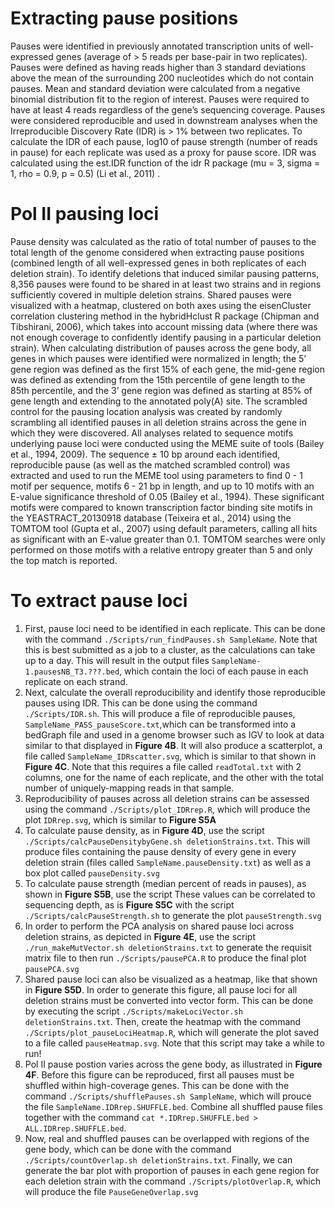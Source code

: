# Extracting pause positions
Pauses were identified in previously annotated transcription units of well-expressed genes (average of > 5 reads per base-pair in two replicates). Pauses were defined as having reads higher than 3 standard deviations above the mean of the surrounding 200 nucleotides which do not contain pauses. Mean and standard deviation were calculated from a negative binomial distribution fit to the region of interest. Pauses were required to have at least 4 reads regardless of the gene’s sequencing coverage. Pauses were considered reproducible and used in downstream analyses when the Irreproducible Discovery Rate (IDR) is > 1% between two replicates. To calculate the IDR of each pause, log10 of pause strength (number of reads in pause) for each replicate was used as a proxy for pause score. IDR was calculated using the est.IDR function of the idr R package (mu = 3, sigma = 1, rho = 0.9, p = 0.5) (Li et al., 2011) . 

# Pol II pausing loci
Pause density was calculated as the ratio of total number of pauses to the total length of the genome considered when extracting pause positions (combined length of all well-expressed genes in both replicates of each deletion strain). To identify deletions that induced similar pausing patterns, 8,356 pauses were found to be shared in at least two strains and in regions sufficiently covered in multiple deletion strains. Shared pauses were visualized with a heatmap, clustered on both axes using the eisenCluster correlation clustering method in the hybridHclust R package (Chipman and Tibshirani, 2006), which takes into account missing data (where there was not enough coverage to confidently identify pausing in a particular deletion strain). When calculating distribution of pauses across the gene body, all genes in which pauses were identified were normalized in length; the 5’ gene region was defined as the first 15% of each gene, the mid-gene region was defined as extending from the 15th percentile of gene length to the 85th percentile, and the 3’ gene region was defined as starting at 85% of gene length and extending to the annotated poly(A) site. The scrambled control for the pausing location analysis was created by randomly scrambling all identified pauses in all deletion strains across the gene in which they were discovered. All analyses related to sequence motifs underlying pause loci were conducted using the MEME suite of tools (Bailey et al., 1994, 2009).  The sequence ± 10 bp around each identified, reproducible pause (as well as the matched scrambled control) was extracted and used to run the MEME tool using parameters to find 0 - 1 motif per sequence, motifs 6 - 21 bp in length, and up to 10 motifs with an E-value significance threshold of 0.05 (Bailey et al., 1994). These significant motifs were compared to known transcription factor binding site motifs in the YEASTRACT_20130918 database (Teixeira et al., 2014) using the TOMTOM tool (Gupta et al., 2007) using default parameters, calling all hits as significant with an E-value greater than 0.1. TOMTOM searches were only performed on those motifs with a relative entropy greater than 5 and only the top match is reported.

# To extract pause loci
1. First, pause loci need to be identified in each replicate. This can be done with the command `./Scripts/run_findPauses.sh SampleName`. Note that this is best submitted as a job to a cluster, as the calculations can take up to a day. This will result in the output files `SampleName-1.pausesNB_T3.???.bed`, which contain the loci of each pause in each replicate on each strand.
2. Next, calculate the overall reproducibility and identify those reproducible pauses using IDR. This can be done using the command `./Scripts/IDR.sh`. This will produce a file of reproducible pauses, `SampleName_PASS_pauseScore.txt`,which can be transformed into a bedGraph file and used in a genome browser such as IGV to look at data similar to that displayed in **Figure 4B**. It will also produce a scatterplot, a file called `SampleName_IDRscatter.svg`, which is similar to that shown in **Figure 4C**. Note that this requires a file called `readTotal.txt` with 2 columns, one for the name of each replicate, and the other with the total number of uniquely-mapping reads in that sample. 
3. Reproducibility of pauses across all deletion strains can be assessed using the command `./Scripts/plot_IDRrep.R`, which will produce the plot `IDRrep.svg`, which is similar to **Figure S5A**
4. To calculate pause density, as in **Figure 4D**, use the script `./Scripts/calcPauseDensitybyGene.sh deletionStrains.txt`. This will produce files containing the pause density of every gene in every deletion strain (files called `SampleName.pauseDensity.txt`) as well as a box plot called `pauseDensity.svg`
5. To calculate pause strength (median percent of reads in pauses), as shown in **Figure S5B**, use the script
These values can be correlated to sequencing depth, as is **Figure S5C** with the script `./Scripts/calcPauseStrength.sh` to generate the plot `pauseStrength.svg`
6. In order to perform the PCA analysis on shared pause loci across deletion strains, as depicted in **Figure 4E**, use the script `./run_makeMutVector.sh deletionStrains.txt` to generate the requisit matrix file to then run `./Scripts/pausePCA.R` to produce the final plot `pausePCA.svg`
7. Shared pause loci can also be visualized as a heatmap, like that shown in **Figure S5D**. In order to generate this figure, all pause loci for all deletion strains must be converted into vector form. This can be done by executing the script `./Scripts/makeLociVector.sh deletionStrains.txt`. Then, create the heatmap with the command `./Scripts/plot_pauseLociHeatmap.R`, which will generate the plot saved to a file called `pauseHeatmap.svg`. Note that this script may take a while to run!
8. Pol II pause postion varies across the gene body, as illustrated in **Figure 4F**. Before this figure can be reproduced, first all pauses must be shuffled within high-coverage genes. This can be done with the command `./Scripts/shufflePauses.sh SampleName`, which will prouce the file `SampleName.IDRrep.SHUFFLE.bed`. Combine all shuffled pause files together with the command `cat *.IDRrep.SHUFFLE.bed > ALL.IDRrep.SHUFFLE.bed`.
9. Now, real and shuffled pauses can be overlapped with regions of the gene body, which can be done with the command `./Scripts/countOverlap.sh deletionStrains.txt`. Finally, we can generate the bar plot with proportion of pauses in each gene region for each deletion strain with the command `./Scripts/plotOverlap.R`, which will produce the file `PauseGeneOverlap.svg`
